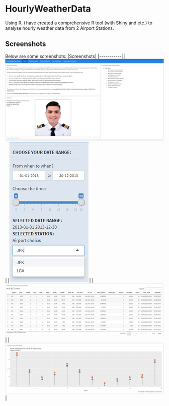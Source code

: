 # HourlyWeatherData
Using R, i have created a comprehensive R tool (with Shiny and etc.) to analyse hourly weather data from 2 Airport Stations.

## Screenshots
Below are some screenshots: 
|Screenshots|
|-----------|
|![Home Page](https://github.com/orbulant/HourlyWeatherData/blob/main/Home%20page%20Overview.png)|
|![Controls](https://github.com/orbulant/HourlyWeatherData/blob/main/Screenshot_22.png)|
|![Dynamic Table](https://github.com/orbulant/HourlyWeatherData/blob/main/Screenshot_23.png)|
|![Lollipop Graphing](https://github.com/orbulant/HourlyWeatherData/blob/main/Screenshot_29.png)|
